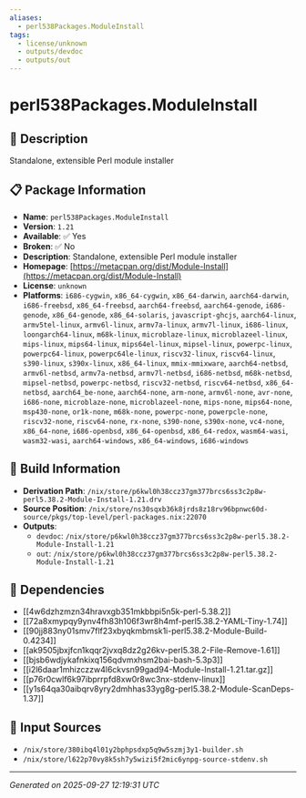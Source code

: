 ```yaml
---
aliases:
  - perl538Packages.ModuleInstall
tags:
  - license/unknown
  - outputs/devdoc
  - outputs/out
---
```


# perl538Packages.ModuleInstall

## 📝 Description

Standalone, extensible Perl module installer

## 📋 Package Information

- **Name**: `perl538Packages.ModuleInstall`
- **Version**: `1.21`
- **Available**: ✅ Yes
- **Broken**: ✅ No
- **Description**: Standalone, extensible Perl module installer
- **Homepage**: [https://metacpan.org/dist/Module-Install](https://metacpan.org/dist/Module-Install)
- **License**: `unknown`
- **Platforms**: `i686-cygwin`, `x86_64-cygwin`, `x86_64-darwin`, `aarch64-darwin`, `i686-freebsd`, `x86_64-freebsd`, `aarch64-freebsd`, `aarch64-genode`, `i686-genode`, `x86_64-genode`, `x86_64-solaris`, `javascript-ghcjs`, `aarch64-linux`, `armv5tel-linux`, `armv6l-linux`, `armv7a-linux`, `armv7l-linux`, `i686-linux`, `loongarch64-linux`, `m68k-linux`, `microblaze-linux`, `microblazeel-linux`, `mips-linux`, `mips64-linux`, `mips64el-linux`, `mipsel-linux`, `powerpc-linux`, `powerpc64-linux`, `powerpc64le-linux`, `riscv32-linux`, `riscv64-linux`, `s390-linux`, `s390x-linux`, `x86_64-linux`, `mmix-mmixware`, `aarch64-netbsd`, `armv6l-netbsd`, `armv7a-netbsd`, `armv7l-netbsd`, `i686-netbsd`, `m68k-netbsd`, `mipsel-netbsd`, `powerpc-netbsd`, `riscv32-netbsd`, `riscv64-netbsd`, `x86_64-netbsd`, `aarch64_be-none`, `aarch64-none`, `arm-none`, `armv6l-none`, `avr-none`, `i686-none`, `microblaze-none`, `microblazeel-none`, `mips-none`, `mips64-none`, `msp430-none`, `or1k-none`, `m68k-none`, `powerpc-none`, `powerpcle-none`, `riscv32-none`, `riscv64-none`, `rx-none`, `s390-none`, `s390x-none`, `vc4-none`, `x86_64-none`, `i686-openbsd`, `x86_64-openbsd`, `x86_64-redox`, `wasm64-wasi`, `wasm32-wasi`, `aarch64-windows`, `x86_64-windows`, `i686-windows`

## 🔧 Build Information

- **Derivation Path**: `/nix/store/p6kwl0h38ccz37gm377brcs6ss3c2p8w-perl5.38.2-Module-Install-1.21.drv`
- **Source Position**: `/nix/store/ns30sqxb36k8jrds8z18rv96bpnwc60d-source/pkgs/top-level/perl-packages.nix:22070`
- **Outputs**:
  - `devdoc`:  `/nix/store/p6kwl0h38ccz37gm377brcs6ss3c2p8w-perl5.38.2-Module-Install-1.21`
  - `out`:  `/nix/store/p6kwl0h38ccz37gm377brcs6ss3c2p8w-perl5.38.2-Module-Install-1.21`

## 🔗 Dependencies

- [[4w6dzhzmzn34hravxgb351mkbbpi5n5k-perl-5.38.2]]
- [[72a8xmypqy9ynv4fh83h106f3wr8h4mf-perl5.38.2-YAML-Tiny-1.74]]
- [[90jj883ny01smv7flf23xbyqkmbmsk1i-perl5.38.2-Module-Build-0.4234]]
- [[ak9505jbxjfcn1kqqr2jvxq8dz2g26kv-perl5.38.2-File-Remove-1.61]]
- [[bjsb6wdjykafnkixq156qdvmxhsm2bai-bash-5.3p3]]
- [[i2l6daar1mhizczzw4l6ckvsn99gad94-Module-Install-1.21.tar.gz]]
- [[p76r0cwlf6k97ibprrpfd8xw0r8wc3nx-stdenv-linux]]
- [[y1s64qa30aibqrv8yry2dmhhas33yg8g-perl5.38.2-Module-ScanDeps-1.37]]

## 📁 Input Sources

- `/nix/store/380ibq4l01y2bphpsdxp5q9w5szmj3y1-builder.sh`
- `/nix/store/l622p70vy8k5sh7y5wizi5f2mic6ynpg-source-stdenv.sh`

---
*Generated on 2025-09-27 12:19:31 UTC*
